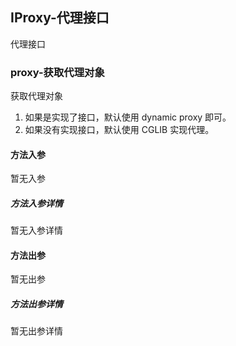 ## IProxy-代理接口

代理接口

### proxy-获取代理对象

获取代理对象
1. 如果是实现了接口，默认使用 dynamic proxy 即可。
2. 如果没有实现接口，默认使用 CGLIB 实现代理。

#### 方法入参

暂无入参

##### 方法入参详情

暂无入参详情

#### 方法出参

暂无出参

##### 方法出参详情

暂无出参详情




